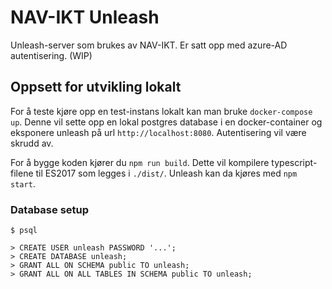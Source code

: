 # NAV-IKT Unleash

Unleash-server som brukes av NAV-IKT. Er satt opp med azure-AD autentisering. (WIP)

## Oppsett for utvikling lokalt

For å teste kjøre opp en test-instans lokalt kan man bruke `docker-compose up`.
Denne vil sette opp en lokal postgres database i en docker-container og
eksponere unleash på url `http://localhost:8080`. Autentisering vil være
skrudd av.

For å bygge koden kjører du `npm run build`. Dette vil kompilere typescript-filene til ES2017
som legges i `./dist/`. Unleash kan da kjøres med `npm start`.

### Database setup
```
$ psql

> CREATE USER unleash PASSWORD '...';
> CREATE DATABASE unleash;
> GRANT ALL ON SCHEMA public TO unleash;
> GRANT ALL ON ALL TABLES IN SCHEMA public TO unleash;
```